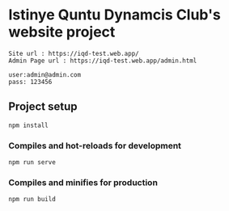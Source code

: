 # Istinye Quntu Dynamcis Club's website project

```
Site url : https://iqd-test.web.app/
Admin Page url : https://iqd-test.web.app/admin.html
```
```
user:admin@admin.com
pass: 123456
```



## Project setup
```
npm install
```

### Compiles and hot-reloads for development
```
npm run serve
```

### Compiles and minifies for production
```
npm run build
```
